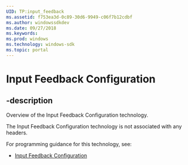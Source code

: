 ```yaml
---
UID: TP:input_feedback
ms.assetid: f753ea3d-0c89-30d6-9949-c06f7b12cdbf
ms.author: windowssdkdev
ms.date: 09/27/2018
ms.keywords: 
ms.prod: windows
ms.technology: windows-sdk
ms.topic: portal
---
```


# Input Feedback Configuration

## -description

Overview of the Input Feedback Configuration technology.

The Input Feedback Configuration technology is not associated with any headers.

For programming guidance for this technology, see:
* [Input Feedback Configuration](/windows/desktop/input_feedback)

